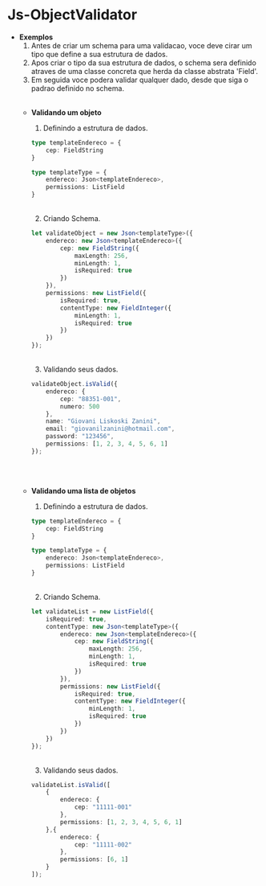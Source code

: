 # Js-ObjectValidator

- <b>Exemplos</b>
    <br>
    1. Antes de criar um schema para uma validacao, voce deve cirar um tipo que define a sua estrutura de dados.
    2. Apos criar o tipo da sua estrutura de dados, o schema sera definido atraves de uma classe concreta que herda da classe abstrata 'Field'.
    3. Em seguida voce podera validar qualquer dado, desde que siga o padrao definido no schema.
    <br><br>
    - <b>Validando um objeto</b>
        <br>
        1. Definindo a estrutura de dados.
        ```typescript
        type templateEndereco = {
            cep: FieldString
        }

        type templateType = {
            endereco: Json<templateEndereco>,
            permissions: ListField
        }
        ```
        <br>
        
        2. Criando Schema.
        ```typescript
        let validateObject = new Json<templateType>({
            endereco: new Json<templateEndereco>({
                cep: new FieldString({
                    maxLength: 256,
                    minLength: 1,
                    isRequired: true
                })
            }),
            permissions: new ListField({
                isRequired: true,
                contentType: new FieldInteger({
                    minLength: 1,
                    isRequired: true
                })
            })
        });
        ```
        <br>

        3. Validando seus dados.
        ```typescript
        validateObject.isValid({
            endereco: {
                cep: "88351-001",
                numero: 500
            },
            name: "Giovani Liskoski Zanini",
            email: "giovanilzanini@hotmail.com",
            password: "123456",
            permissions: [1, 2, 3, 4, 5, 6, 1]
        });
        ```
        <br><br>
    - <b>Validando uma lista de objetos</b>
        <br>
        1. Definindo a estrutura de dados.
        ```typescript
        type templateEndereco = {
            cep: FieldString
        }

        type templateType = {
            endereco: Json<templateEndereco>,
            permissions: ListField
        }
        ```
        <br>

        2. Criando Schema.
        ```typescript
        let validateList = new ListField({
            isRequired: true,
            contentType: new Json<templateType>({
                endereco: new Json<templateEndereco>({
                    cep: new FieldString({
                        maxLength: 256,
                        minLength: 1,
                        isRequired: true
                    })
                }),
                permissions: new ListField({
                    isRequired: true,
                    contentType: new FieldInteger({
                        minLength: 1,
                        isRequired: true
                    })
                })
            })
        });
        ```
        <br>

        3. Validando seus dados.
        ```typescript
        validateList.isValid([
            {
                endereco: {
                    cep: "11111-001"
                },
                permissions: [1, 2, 3, 4, 5, 6, 1]
            },{
                endereco: {
                    cep: "11111-002"
                },
                permissions: [6, 1]
            }
        ]);
        ```